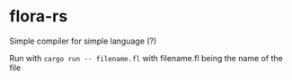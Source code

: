 # flora-rs
Simple compiler for simple language (?)

Run with
`cargo run -- filename.fl`
with filename.fl being the name of the file
